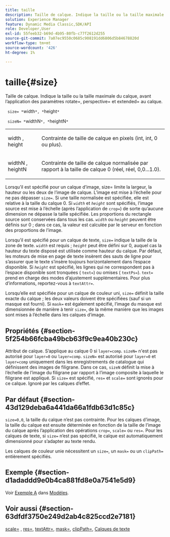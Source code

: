 ```yaml
---
title: taille
description: Taille de calque. Indique la taille ou la taille maximale du calque, avant l’application des paramètres rotate=, perspective= et extended= au calque.
solution: Experience Manager
feature: Dynamic Media Classic,SDK/API
role: Developer,User
exl-id: 55feeb32-b69d-4b95-80fb-c77f2612d255
source-git-commit: 7a07ec9550c0685c908191dd6806d5b84678820d
workflow-type: tm+mt
source-wordcount: '426'
ht-degree: 1%

---
```


# taille{#size}

Taille de calque. Indique la taille ou la taille maximale du calque, avant l’application des paramètres rotate=, perspective= et extended= au calque.

` size= *`width`*, *`height`*`

` sizeN= *`widthN`*, *`heightN`*`

<table id="simpletable_FBE17D736F93485AA0053BF447B4CC9F"> 
 <tr class="strow"> 
  <td class="stentry"> <p> <span class="codeph"> <span class="varname"> width </span>, <span class="varname"> height </span> </span> </p> </td> 
  <td class="stentry"> <p>Contrainte de taille de calque en pixels (int, int, 0 ou plus). </p> </td> 
 </tr> 
 <tr class="strow"> 
  <td class="stentry"> <p> <span class="codeph"> <span class="varname"> widthN </span>, <span class="varname"> heightN </span> </span> </p> </td> 
  <td class="stentry"> <p>Contrainte de taille de calque normalisée par rapport à la taille de calque 0 (réel, réel, 0,0...1.0). </p> </td> 
 </tr> 
</table>

Lorsqu’il est spécifié pour un calque d’image, size= limite la largeur, la hauteur ou les deux de l’image de calque. L’image est mise à l’échelle pour ne pas dépasser `size=`. Si une taille normalisée est spécifiée, elle est relative à la taille du calque 0. Si *`width`* et *`height`* sont spécifiés, l’image source est mise à l’échelle (après l’application de `crop=`) de sorte qu’aucune dimension ne dépasse la taille spécifiée. Les proportions du rectangle source sont conservées dans tous les cas. *`width`* ou *`height`* peuvent être définis sur 0 ; dans ce cas, la valeur est calculée par le serveur en fonction des proportions de l’image.

Lorsqu’il est spécifié pour un calque de texte, `size=` indique la taille de la zone de texte. *`width`* est requis ; *`height`* peut être défini sur 0, auquel cas la hauteur du texte disposé est utilisée comme hauteur du calque. Par défaut, les moteurs de mise en page de texte insèrent des sauts de ligne pour s’assurer que le texte s’insère toujours horizontalement dans l’espace disponible. Si *`height`* est spécifié, les lignes qui ne correspondent pas à l’espace disponible sont tronquées ( `text=`) ou omises ( `textPs=`). `text=` prend en charge des modes d’ajustement supplémentaires. Pour plus d’informations, reportez-vous à `textAttr=`.

Lorsqu’elle est spécifiée pour un calque de couleur uni, `size=` définit la taille exacte du calque ; les deux valeurs doivent être spécifiées (sauf si un masque est fourni). Si `mask=` est également spécifié, l’image du masque est dimensionnée de manière à tenir `size=`, de la même manière que les images sont mises à l’échelle dans les calques d’image.

## Propriétés {#section-5f254b66fcba49bcb63f9c9ea40b230c}

Attribut de calque. S’applique au calque 0 si `layer=comp`. `sizeN=` n&#39;est pas autorisé pour `layer=0` ou `layer=comp`. `sizeN=` est autorisé pour `layer=0` et `layer=comp` uniquement dans les enregistrements de catalogue qui définissent des images de filigrane. Dans ce cas, `sizeN` définit la mise à l’échelle de l’image du filigrane par rapport à l’image composite à laquelle le filigrane est appliqué. Si `size=` est spécifié, `res=` et `scale=` sont ignorés pour ce calque. Ignoré par les calques d’effet.

## Par défaut {#section-43d129deba6a441da66a1fdb63d1c85c}

`size=0,0`, la taille du calque n’est pas contrainte. Pour les calques d’image, la taille du calque est ensuite déterminée en fonction de la taille de l’image du calque après l’application des opérations `crop=`, `scale=` ou `res=`. Pour les calques de texte, si `size=` n’est pas spécifié, le calque est automatiquement dimensionné pour s’adapter au texte rendu.

Les calques de couleur unie nécessitent un `size=`, un `mask=` ou un `clipPath=` entièrement spécifiés.

## Exemple {#section-d1adaddd9e0b4ca881fd8e0a7541e5d9}

Voir [Exemple A](../../../../../is-api/http-ref/image-serving-api-ref/c-http-protocol-reference/c-templates/r-example-a.md#reference-c78ea82e8a1646738e764fa6685dfbac) dans [Modèles](../../../../../is-api/http-ref/image-serving-api-ref/c-http-protocol-reference/c-templates/c-templates.md#concept-3cd2d2adae0e41b2979b9640244d4d3e).

## Voir aussi {#section-63dfdf3750e249d2ab4c825ccd2e7181}

[scale=](../../../../../is-api/http-ref/image-serving-api-ref/c-http-protocol-reference/c-command-reference/r-is-http-scale.md#reference-098c30cea1764f189e6f7c7e400cc065) , [res=](../../../../../is-api/http-ref/image-serving-api-ref/c-http-protocol-reference/c-command-reference/r-res.md#reference-3d6fe416801148dea0f786f2b5169e55), [textAttr=](../../../../../is-api/http-ref/image-serving-api-ref/c-http-protocol-reference/c-command-reference/r-textattr.md#reference-ff00484fa3244286abeff34911f7ec0d), [mask=](../../../../../is-api/http-ref/image-serving-api-ref/c-http-protocol-reference/c-command-reference/r-mask.md#reference-922254e027404fb890b850e2723ee06e), [clipPath=](../../../../../is-api/http-ref/image-serving-api-ref/c-http-protocol-reference/c-command-reference/r-clippath.md#reference-8139b1b52dc54749b51b109521ddf83d), [Calques de texte](../../../../../is-api/http-ref/image-serving-api-ref/c-http-protocol-reference/c-text-formatting/r-text-layers.md#reference-47e78cfb18134db5ab09e17af14a6a8f)
